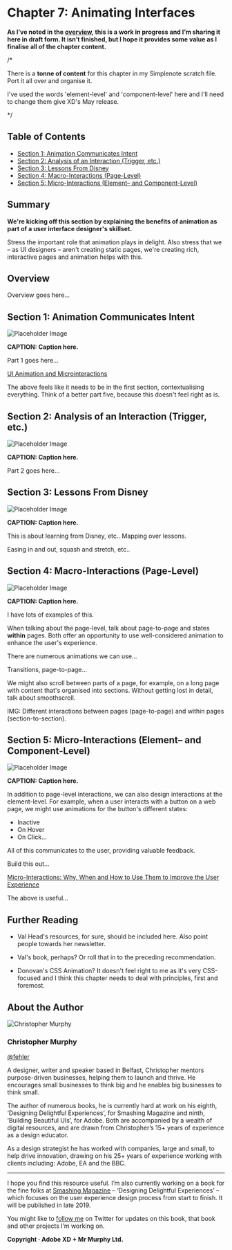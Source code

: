 Chapter 7: Animating Interfaces
===============================

<!-- 734 Words -->

**As I’ve noted in the [overview](https://github.com/fehler/building-beautiful-uis/blob/master/00-Overview.md), this is a work in progress and I’m sharing it here in draft form. It isn’t finished, but I hope it provides some value as I finalise all of the chapter content.**

/*

There is a **tonne of content** for this chapter in my Simplenote scratch file. Port it all over and organise it.

I've used the words 'element-level' and 'component-level' here and I'll need to change them give XD's May release.

*/



Table of Contents
-----------------

+ [Section 1: Animation Communicates Intent](#)
+ [Section 2: Analysis of an Interaction (Trigger, etc.)](#)
+ [Section 3: Lessons From Disney](#)
+ [Section 4: Macro-Interactions (Page-Level)](#)
+ [Section 5: Micro-Interactions (Element– and Component-Level)](#)

<!--

There is *a lot* for this chapter in my Simplenote file. Check that before I start writing.

-->



Summary
-------

**We're kicking off this section by explaining the benefits of animation as part of a user interface designer's skillset.**

Stress the important role that animation plays in delight. Also stress that we – as UI designers – aren't creating static pages, we're creating rich, interactive pages and animation helps with this.



Overview
--------

Overview goes here…



Section 1: Animation Communicates Intent
----------------------------------------

![Placeholder Image](images/section-opening-placeholder-image.png)

**CAPTION: Caption here.**


Part 1 goes here…

[UI Animation and Microinteractions](https://www.awwwards.com/awwwards/collections/animation/)

The above feels like it needs to be in the first section, contextualising everything. Think of a better part five, because this doesn't feel right as is.



Section 2: Analysis of an Interaction (Trigger, etc.)
-----------------------------------------------------

![Placeholder Image](images/section-opening-placeholder-image.png)

**CAPTION: Caption here.**


Part 2 goes here…



Section 3: Lessons From Disney
------------------------------

![Placeholder Image](images/section-opening-placeholder-image.png)

**CAPTION: Caption here.**


This is about learning from Disney, etc.. Mapping over lessons.

Easing in and out, squash and stretch, etc..



Section 4: Macro-Interactions (Page-Level)
------------------------------------------

![Placeholder Image](images/section-opening-placeholder-image.png)

**CAPTION: Caption here.**


I have lots of examples of this.

When talking about the page-level, talk about page-to-page and states **within** pages. Both offer an opportunity to use well-considered animation to enhance the user's experience.

There are numerous animations we can use…

Transitions, page-to-page…

We might also scroll between parts of a page, for example, on a long page with content that's organised into sections. Without getting lost in detail, talk about smoothscroll.

IMG: Different interactions between pages (page-to-page) and within pages (section-to-section).



Section 5: Micro-Interactions (Element– and Component-Level)
------------------------------------------------------------

![Placeholder Image](images/section-opening-placeholder-image.png)

**CAPTION: Caption here.**


In addition to page-level interactions, we can also design interactions at the element-level. For example, when a user interacts with a button on a web page, we might use animations for the button's different states:

+ Inactive
+ On Hover
+ On Click…

All of this communicates to the user, providing valuable feedback. 

Build this out…

[Micro-Interactions: Why, When and How to Use Them to Improve the User Experience](https://uxdesign.cc/micro-interactions-why-when-and-how-to-use-them-to-boost-the-ux-17094b3baaa0)

The above is useful…



Further Reading
---------------

+ Val Head's resources, for sure, should be included here. Also point people towards her newsletter.

+ Val's book, perhaps? Or roll that in to the preceding recommendation.

+ Donovan's CSS Animation? It doesn't feel right to me as it's very CSS-focused and I think this chapter needs to deal with principles, first and foremost.



About the Author
----------------

![Christopher Murphy](images/overview/mr-murphy.png)

### Christopher Murphy

[@fehler](https://www.twitter.com/fehler)

A designer, writer and speaker based in Belfast, Christopher mentors purpose-driven businesses, helping them to launch and thrive. He encourages small businesses to think big and he enables big businesses to think small.

The author of numerous books, he is currently hard at work on his eighth, ‘Designing Delightful Experiences’, for Smashing Magazine and ninth, ‘Building Beautiful UIs’, for Adobe. Both are accompanied by a wealth of digital resources, and are drawn from Christopher’s 15+ years of experience as a design educator.

As a design strategist he has worked with companies, large and small, to help drive innovation, drawing on his 25+ years of experience working with clients including: Adobe, EA and the BBC.



---



I hope you find this resource useful. I’m also currently working on a book for the fine folks at [Smashing Magazine](https://www.smashingmagazine.com) – ‘Designing Delightful Experiences’ – which focuses on the user experience design process from start to finish. It will be published in late 2019.

You might like to [follow me](https://www.twitter.com/fehler) on Twitter for updates on this book, that book and other projects I’m working on.

**Copyright · Adobe XD + Mr Murphy Ltd.**